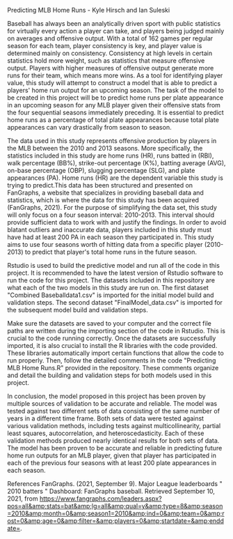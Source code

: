 Predicting MLB Home Runs - Kyle Hirsch and Ian Suleski

Baseball has always been an analytically driven sport with public statistics for virtually every action a player can take, and players being judged mainly on averages and offensive output. With a total of 162 games per regular season for each team, player consistency is key, and player value is determined mainly on consistency. Consistency at high levels in certain statistics hold more weight, such as statistics that measure offensive output. Players with higher measures of offensive output generate more runs for their team, which means more wins. As a tool for identifying player value, this study will attempt to construct a model that is able to predict a players' home run output for an upcoming season. The task of the model to be created in this project will be to predict home runs per plate appearance in an upcoming season for any MLB player given their offensive stats from the four sequential seasons immediately preceding. It is essential to predict home runs as a percentage of total plate appearances because total plate appearances can vary drastically from season to season. 

The data used in this study represents offensive production by players in the MLB between the 2010 and 2013 seasons. More specifically, the statistics included in this study are home runs (HR), runs batted in (RBI), walk percentage (BB%), strike-out percentage (K%), batting average (AVG), on-base percentage (OBP), slugging percentage (SLG), and plate appearances (PA). Home runs (HR) are the dependent variable this study is trying to predict.This data has been structured and presented on FanGraphs, a website that specializes in providing baseball data and statistics, which is where the data for this study has been acquired (FanGraphs, 2021). For the purpose of simplifying the data set, this study will only focus on a four season interval: 2010-2013. This interval should provide sufficient data to work with and justify the findings. In order to avoid blatant outliers and inaccurate data, players included in this study must have had at least 200 PA in each season they participated in. This study aims to use four seasons worth of hitting data from a specific player (2010-2013) to predict that player's total home runs in the future season. 

Rstudio is used to build the predictive model and run all of the code in this project. It is recommended to have the latest version of Rstudio software to run the code for this project. The datasets included in this repository are what each of the two models in this study are run on. The first dataset "Combined Baseballdata1.csv" is imported for the initial model build and validation steps. The second dataset "FinalModel_data.csv" is imported for the subsequent model build and validation steps.

Make sure the datasets are saved to your computer and the correct file paths are written during the importing section of the code in Rstudio. This is crucial to the code running correctly. Once the datasets are successfully imported, it is also crucial to install the R libraries with the code provided. These libraries automatically import certain functions that allow the code to run properly. Then, follow the detailed comments in the code "Predicting MLB Home Runs.R" provided in the repository. These comments organize and detail the building and validation steps for both models used in this project.

In conclusion, the model proposed in this project has been proven by multiple sources of validation to be accurate and reliable. The model was tested against two different sets of data consisting of the same number of years in a different time frame. Both sets of data were tested against various validation methods, including tests against multicollinearity, partial least squares, autocorrelation, and heteroscedasticity. Each of these validation methods produced nearly identical results for both sets of data. The model has been proven to be accurate and reliable in predicting future home run outputs for an MLB player, given that player has participated in each of the previous four seasons with at least 200 plate appearances in each season.

References
FanGraphs. (2021, September 9). Major League leaderboards " 2010 batters " Dashboard: FanGraphs baseball. Retrieved September 10, 2021, from https://www.fangraphs.com/leaders.aspx?pos=all&amp;stats=bat&amp;lg=all&amp;qual=y&amp;type=8&amp;season=2010&amp;month=0&amp;season1=2010&amp;ind=0&amp;team=0&amp;rost=0&amp;age=0&amp;filter=&amp;players=0&amp;startdate=&amp;enddate=.  
